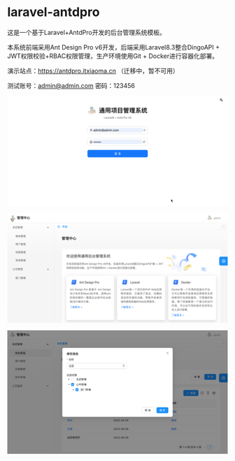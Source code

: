 # laravel-antdpro

这是一个基于Laravel+AntdPro开发的后台管理系统模板。

本系统前端采用Ant Design Pro v6开发，后端采用Laravel8.3整合DingoAPI + JWT权限校验+RBAC权限管理，生产环境使用Git + Docker进行容器化部署。

演示站点：https://antdpro.itxiaoma.cn （迁移中，暂不可用）

测试账号：admin@admin.com  密码：123456

![登录页](./docs/images/demo1.png)

![欢迎页](./docs/images/demo2.png)

![管理页](./docs/images/demo3.png)
